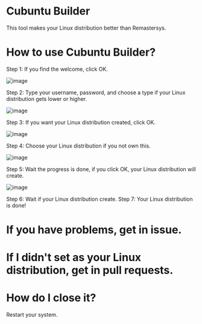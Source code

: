 # Cubuntu Builder
This tool makes your Linux distribution better than Remastersys.


# How to use Cubuntu Builder?
Step 1: If you find the welcome, click OK.

![image](https://user-images.githubusercontent.com/111050027/201569619-2450c1ab-628f-42d4-a9cd-d3901ef0e93b.png)

Step 2: Type your username, password, and choose a type if your Linux distribution gets lower or higher.

![image](https://user-images.githubusercontent.com/111050027/201570025-46179dd1-7600-4e92-8060-e8f0d391d381.png)

Step 3: If you want your Linux distribution created, click OK.

![image](https://user-images.githubusercontent.com/111050027/201570438-93c28619-6c7d-4e1e-99b6-312344d64870.png)

Step 4: Choose your Linux distribution if you not own this.

![image](https://user-images.githubusercontent.com/111050027/201571057-afaa59b5-f14d-4752-b45f-4cf856d057a9.png)

Step 5: Wait the progress is done, if you click OK, your Linux distribution will create.

![image](https://user-images.githubusercontent.com/111050027/201571369-d5c25a74-ce9e-4ebb-938e-d4181a8a875c.png)

Step 6: Wait if your Linux distribution create.
Step 7: Your Linux distribution is done!

# If you have problems, get in issue.

# If I didn't set as your Linux distribution, get in pull requests.

# How do I close it?
Restart your system.
